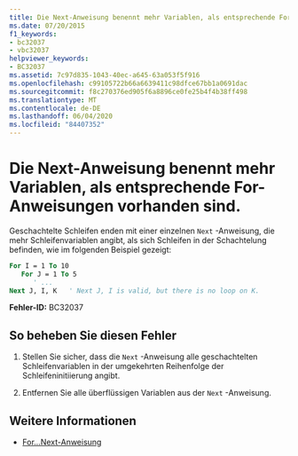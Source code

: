 ```yaml
---
title: Die Next-Anweisung benennt mehr Variablen, als entsprechende For-Anweisungen vorhanden sind.
ms.date: 07/20/2015
f1_keywords:
- bc32037
- vbc32037
helpviewer_keywords:
- BC32037
ms.assetid: 7c97d835-1043-40ec-a645-63a053f5f916
ms.openlocfilehash: c99105722b66a6639411c98dfce67bb1a0691dac
ms.sourcegitcommit: f8c270376ed905f6a8896ce0fe25b4f4b38ff498
ms.translationtype: MT
ms.contentlocale: de-DE
ms.lasthandoff: 06/04/2020
ms.locfileid: "84407352"
---
```

# <a name="next-statement-names-more-variables-than-there-are-matching-for-statements"></a>Die Next-Anweisung benennt mehr Variablen, als entsprechende For-Anweisungen vorhanden sind.
Geschachtelte Schleifen enden mit einer einzelnen `Next` -Anweisung, die mehr Schleifenvariablen angibt, als sich Schleifen in der Schachtelung befinden, wie im folgenden Beispiel gezeigt:  
  
```vb  
For I = 1 To 10  
   For J = 1 To 5  
      ' ...  
Next J, I, K   ' Next J, I is valid, but there is no loop on K.  
```  
  
 **Fehler-ID:** BC32037  
  
## <a name="to-correct-this-error"></a>So beheben Sie diesen Fehler  
  
1. Stellen Sie sicher, dass die `Next` -Anweisung alle geschachtelten Schleifenvariablen in der umgekehrten Reihenfolge der Schleifeninitiierung angibt.  
  
2. Entfernen Sie alle überflüssigen Variablen aus der `Next` -Anweisung.  
  
## <a name="see-also"></a>Weitere Informationen

- [For...Next-Anweisung](../language-reference/statements/for-next-statement.md)
